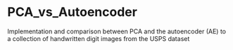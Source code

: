 # PCA_vs_Autoencoder
Implementation and comparison between PCA and the autoencoder (AE) to a collection of handwritten digit images from the USPS dataset
